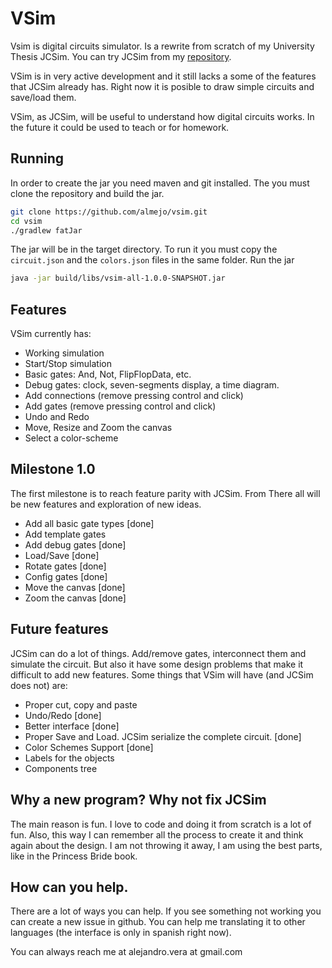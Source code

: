 # VSim

Vsim is digital circuits simulator. Is a rewrite from scratch of my University Thesis JCSim. You can try JCSim from my [repository](https://github.com/almejo/jcsim).

VSim is in very active development and it still lacks a some of the features that JCSim already has. Right now it is posible to draw simple circuits and save/load them. 

VSim, as JCSim, will be useful to understand how digital circuits works. In the future it could be used to teach or
for homework.

## Running

In order to create the jar you need maven and git installed.
The you must clone  the repository and build the jar.
```Bash
git clone https://github.com/almejo/vsim.git
cd vsim
./gradlew fatJar
```
The jar will be in the target directory. To run it you must copy the `circuit.json` and the `colors.json` files in the same folder. 
Run the jar
```Bash
java -jar build/libs/vsim-all-1.0.0-SNAPSHOT.jar 
```

## Features

VSim currently has:

- Working simulation
- Start/Stop simulation
- Basic gates: And, Not, FlipFlopData, etc.
- Debug gates: clock, seven-segments display, a time diagram.
- Add connections (remove pressing control and click)
- Add gates (remove pressing control and click)
- Undo and Redo
- Move, Resize and Zoom the canvas
- Select a color-scheme

## Milestone 1.0

The first milestone is to reach feature parity with JCSim. From There all will be new features and exploration of new ideas.

- Add all basic gate types [done]
- Add template gates
- Add debug gates [done]
- Load/Save [done]
- Rotate gates [done]
- Config gates [done]
- Move the canvas [done]
- Zoom the canvas [done]

## Future features

JCSim can do a lot of things. Add/remove gates, interconnect them and simulate the circuit.
But also it have some design problems that make it difficult to add new features. Some things that VSim will have
(and JCSim does not) are:

- Proper cut, copy and paste
- Undo/Redo [done]
- Better interface  [done]
- Proper Save and Load. JCSim serialize the complete circuit.  [done]
- Color Schemes Support  [done]
- Labels for the objects 
- Components tree

## Why a new program? Why not fix JCSim

The main reason is fun. I love to code and doing it from scratch is a lot of fun. Also, this way I can remember all the
process to create it and think again about the design. I am not throwing it away, I am using the best parts, like in the
Princess Bride book.

## How can you help.

There are a lot of ways you can help. If you see something not working you can create a new issue in github. You can help me translating it to other languages (the interface is only in spanish right now).

You can always reach me at alejandro.vera at gmail.com
